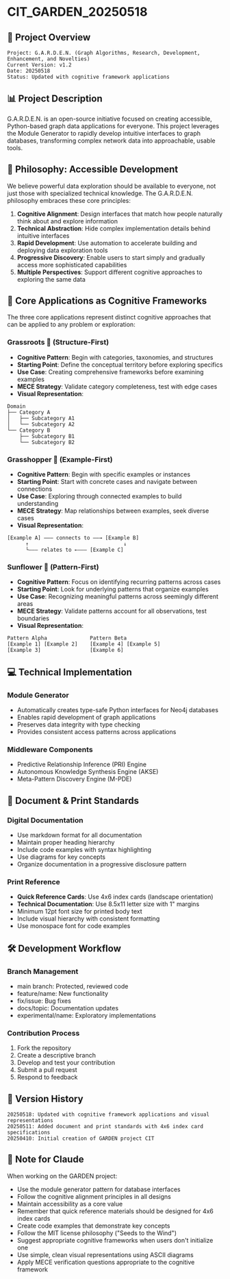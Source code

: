 # CIT_GARDEN_20250518

## 🌱 Project Overview

```
Project: G.A.R.D.E.N. (Graph Algorithms, Research, Development, Enhancement, and Novelties)
Current Version: v1.2
Date: 20250518
Status: Updated with cognitive framework applications
```

## 📊 Project Description

G.A.R.D.E.N. is an open-source initiative focused on creating accessible, Python-based graph data applications for everyone. This project leverages the Module Generator to rapidly develop intuitive interfaces to graph databases, transforming complex network data into approachable, usable tools.

## 🧠 Philosophy: Accessible Development

We believe powerful data exploration should be available to everyone, not just those with specialized technical knowledge. The G.A.R.D.E.N. philosophy embraces these core principles:

1. **Cognitive Alignment**: Design interfaces that match how people naturally think about and explore information
2. **Technical Abstraction**: Hide complex implementation details behind intuitive interfaces
3. **Rapid Development**: Use automation to accelerate building and deploying data exploration tools
4. **Progressive Discovery**: Enable users to start simply and gradually access more sophisticated capabilities
5. **Multiple Perspectives**: Support different cognitive approaches to exploring the same data

## 🧩 Core Applications as Cognitive Frameworks

The three core applications represent distinct cognitive approaches that can be applied to any problem or exploration:

### Grassroots 🌱 (Structure-First)
- **Cognitive Pattern**: Begin with categories, taxonomies, and structures
- **Starting Point**: Define the conceptual territory before exploring specifics
- **Use Case**: Creating comprehensive frameworks before examining examples
- **MECE Strategy**: Validate category completeness, test with edge cases
- **Visual Representation**:
```
Domain
├── Category A
│   ├── Subcategory A1
│   └── Subcategory A2
└── Category B
    ├── Subcategory B1
    └── Subcategory B2
```

### Grasshopper 🦗 (Example-First)
- **Cognitive Pattern**: Begin with specific examples or instances
- **Starting Point**: Start with concrete cases and navigate between connections
- **Use Case**: Exploring through connected examples to build understanding
- **MECE Strategy**: Map relationships between examples, seek diverse cases
- **Visual Representation**:
```
[Example A] ――― connects to ――→ [Example B]
      ↑                               ↓
      └――― relates to ←――― [Example C]
```

### Sunflower 🌻 (Pattern-First)
- **Cognitive Pattern**: Focus on identifying recurring patterns across cases
- **Starting Point**: Look for underlying patterns that organize examples
- **Use Case**: Recognizing meaningful patterns across seemingly different areas
- **MECE Strategy**: Validate patterns account for all observations, test boundaries
- **Visual Representation**:
```
Pattern Alpha              Pattern Beta
[Example 1] [Example 2]    [Example 4] [Example 5]
[Example 3]                [Example 6]
```

## 💻 Technical Implementation

### Module Generator
- Automatically creates type-safe Python interfaces for Neo4j databases
- Enables rapid development of graph applications
- Preserves data integrity with type checking
- Provides consistent access patterns across applications

### Middleware Components
- Predictive Relationship Inference (PRI) Engine
- Autonomous Knowledge Synthesis Engine (AKSE)
- Meta-Pattern Discovery Engine (M-PDE)

## 📄 Document & Print Standards

### Digital Documentation
- Use markdown format for all documentation
- Maintain proper heading hierarchy
- Include code examples with syntax highlighting
- Use diagrams for key concepts
- Organize documentation in a progressive disclosure pattern

### Print Reference
- **Quick Reference Cards**: Use 4x6 index cards (landscape orientation)
- **Technical Documentation**: Use 8.5x11 letter size with 1" margins
- Minimum 12pt font size for printed body text
- Include visual hierarchy with consistent formatting
- Use monospace font for code examples

## 🛠️ Development Workflow

### Branch Management
- main branch: Protected, reviewed code
- feature/name: New functionality
- fix/issue: Bug fixes
- docs/topic: Documentation updates
- experimental/name: Exploratory implementations

### Contribution Process
1. Fork the repository
2. Create a descriptive branch
3. Develop and test your contribution
4. Submit a pull request
5. Respond to feedback

## 📝 Version History

```
20250518: Updated with cognitive framework applications and visual representations
20250511: Added document and print standards with 4x6 index card specifications
20250410: Initial creation of GARDEN project CIT
```

## 🤖 Note for Claude

When working on the GARDEN project:
- Use the module generator pattern for database interfaces
- Follow the cognitive alignment principles in all designs
- Maintain accessibility as a core value
- Remember that quick reference materials should be designed for 4x6 index cards
- Create code examples that demonstrate key concepts
- Follow the MIT license philosophy ("Seeds to the Wind")
- Suggest appropriate cognitive frameworks when users don't initialize one
- Use simple, clean visual representations using ASCII diagrams
- Apply MECE verification questions appropriate to the cognitive framework